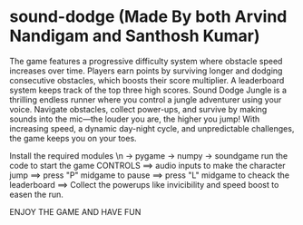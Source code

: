# sound-dodge (Made By both Arvind Nandigam and Santhosh Kumar)
The game features a progressive difficulty system where obstacle speed increases over time. Players earn points by surviving longer and dodging consecutive obstacles, which boosts their score multiplier. A leaderboard system keeps track of the top three high scores.
Sound Dodge Jungle is a thrilling endless runner where you control a jungle adventurer using your voice. Navigate obstacles, collect power-ups, and survive by making sounds into the mic—the louder you are, the higher you jump! With increasing speed, a dynamic day-night cycle, and unpredictable challenges, the game keeps you on your toes.

Install the required modules \n
 -> pygame
 -> numpy
 -> soundgame
run the code to start the game
CONTROLS 
==> audio inputs to make the character jump
==> press "P" midgame to pause
==> press "L" midgame to cheack the leaderboard
==> Collect the powerups like invicibility and speed boost to easen the run.

ENJOY THE GAME AND HAVE FUN
